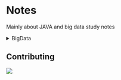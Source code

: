 

# Notes

Mainly about JAVA and big data study notes



 <details>
<summary>BigData</summary>
  <ul>
    <li><a href="BigData/Canal/1、Canal/Canal.md">Canal</a></li>
  </ul>
</details>




## Contributing

<a href="https://github.com/jiachuanH/Notes/graphs/contributors">
  <img src="../image/Notes.svg+xml" />
</a>

